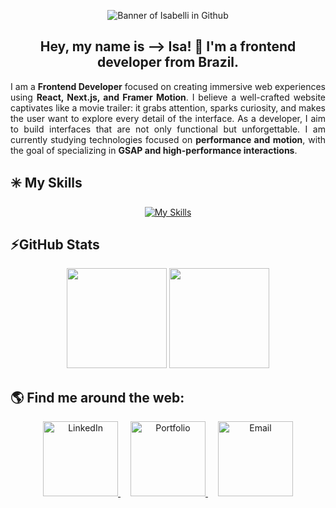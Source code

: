 <!-- ==========================
README.md principal de Isabelli Mocci
Seção de banner, apresentação, skills, estatísticas do GitHub e links de contato.
========================== -->

<p align="center">
  <img src="https://github.com/user-attachments/assets/e85d38e0-9a57-4482-989c-a12b98cd4faf" alt="Banner of Isabelli in Github"/>
</p>

<!-- Seção de apresentação pessoal -->
<h2 align="center">Hey, my name is ⟶  Isa! 💚 I'm a frontend developer from Brazil.</h2>

<p align="justify">
I am a <strong>Frontend Developer</strong> focused on creating immersive web experiences using
<strong>React, Next.js, and Framer Motion</strong>. I believe a well-crafted website captivates like a
movie trailer: it grabs attention, sparks curiosity, and makes the user want to explore every
detail of the interface.
As a developer, I aim to build interfaces that are not only functional but unforgettable.
I am currently studying technologies focused on <strong>performance and motion</strong>, with the goal
of specializing in <strong>GSAP and high-performance interactions</strong>.
</p>

<!-- ==========================
Seção Skills
Inclui ícones das principais habilidades e tecnologias
========================== -->
<h2 align="left">✳️ My Skills</h2>

<div align="center">
  
[![My Skills](https://skillicons.dev/icons?i=html,css,js,ts,react,nextjs,tailwind,nodejs,express,vite,git,github,figma)](https://skillicons.dev)

</div>

<!-- ==========================
Seção GitHub Stats
Inclui contribuições e linguagens mais usadas
========================== -->
<h2 align="left">⚡GitHub Stats</h2>
<p align="center">
  <img height="160em" src="https://github-readme-stats.vercel.app/api?username=isabelli-mocci&show_icons=true&theme=merko&hide_border=false"/>
  <img height="160em" src="https://github-readme-stats.vercel.app/api/top-langs/?username=isabelli-mocci&layout=compact&theme=merko&hide_border=false"/>
</p>

<!-- ==========================
Seção de Contato e Redes
Inclui LinkedIn, Portfolio e Email
========================== -->
<h2 align="left">🌎 Find me around the web:</h2>
<div align="center">
  <!-- LinkedIn -->
  <a href="https://www.linkedin.com/in/isabelli-mocci" target="_blank" style="margin: 0 8px;">
    <img width="120" alt="LinkedIn" src="https://github.com/user-attachments/assets/57310c8c-740e-4033-b99a-657fcd3285d4" />
  </a>

  <!-- Portfolio -->
  <a href="https://isabellimocci.com" target="_blank" style="margin: 0 8px;">
    <img width="120" alt="Portfolio" src="https://github.com/user-attachments/assets/12c06a0c-0b92-464a-9c68-4008cf7cb2af" />
  </a>

  <!-- Email -->
  <a href="mailto:isabellimocci.tech@gmail.com" style="margin: 0 8px;">
    <img width="120" alt="Email" src="https://github.com/user-attachments/assets/fbee39ae-b1c5-4a64-9566-7561d051511c" />
  </a>
</div>
